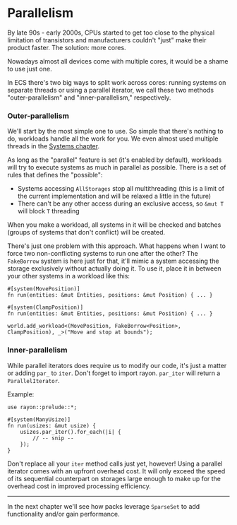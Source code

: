 # Parallelism

By late 90s - early 2000s, CPUs started to get too close to the physical limitation of transistors and manufacturers couldn't "just" make their product faster. The solution: more cores.

Nowadays almost all devices come with multiple cores, it would be a shame to use just one.

In ECS there's two big ways to split work across cores: running systems on separate threads or using a parallel iterator, we call these two methods "outer-parallelism" and "inner-parallelism," respectively.

### Outer-parallelism

We'll start by the most simple one to use. So simple that there's nothing to do, workloads handle all the work for you. We even almost used multiple threads in the [Systems chapter](../fundamentals/systems.md).

As long as the "parallel" feature is set (it's enabled by default), workloads will try to execute systems as much in parallel as possible. There is a set of rules that defines the "possible":
- Systems accessing `AllStorages` stop all multithreading (this is a limit of the current implementation and will be relaxed a little in the future)
- There can't be any other access during an exclusive access, so `&mut T` will block `T` threading

When you make a workload, all systems in it will be checked and batches (groups of systems that don't conflict) will be created.

There's just one problem with this approach. What happens when I want to force two non-conflicting systems to run one after the other? The `FakeBorrow` system is here just for that, it'll mimic a system accessing the storage exclusively without actually doing it.  To use it, place it in between your other systems in a workload like this:

```rust, noplaypen
#[system(MovePosition)]
fn run(entities: &mut Entities, positions: &mut Position) { ... }

#[system(ClampPosition)]
fn run(entities: &mut Entities, positions: &mut Position) { ... }

world.add_workload<(MovePosition, FakeBorrow<Position>, ClampPosition), _>("Move and stop at bounds");
```

### Inner-parallelism

While parallel iterators does require us to modify our code, it's just a matter or adding `par_` to `iter`.
Don't forget to import rayon. `par_iter` will return a `ParallelIterator`.

Example:
```rust, noplaypen
use rayon::prelude::*;

#[system(ManyUsize)]
fn run(usizes: &mut usize) {
    usizes.par_iter().for_each(|i| {
        // -- snip --
    });
}
```

Don't replace all your `iter` method calls just yet, however! Using a parallel iterator comes with an upfront overhead cost. It will only exceed the speed of its sequential counterpart on storages large enough to make up for the overhead cost in improved processing efficiency.

---

In the next chapter we'll see how packs leverage `SparseSet` to add functionality and/or gain performance.
